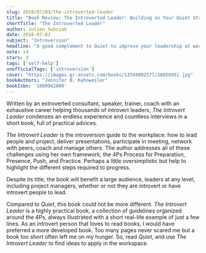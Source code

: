 ```yaml
---
slug: 2018/07/03/the-introverted-leader
title: "Book Review: The Introverted Leader: Building on Your Quiet Strength"
shortTitle: "The Introverted Leader"
author: Julien Sobczak
date: 2018-07-03
subject: "Introversion"
headline: "A good complement to Quiet to improve your leadership at work"
note: 14
stars: 3
tags: ['self-help']
unofficialTags: ['introversion']
cover: "https://images.gr-assets.com/books/1354900257l/16056951.jpg"
bookAuthors: "Jennifer B. Kahnweiler"
bookIsbn: '1609942000'
---
```



Written by an extroverted consultant, speaker, trainer, coach with an exhaustive career helping thousands of introvert leaders, *The Introvert Leader* condenses an endless experience and countless interviews in a short book, full of practical advices.

*The Introvert Leader* is the introversion guide to the workplace: how to lead people and project, deliver presentations, participate in meeting, network with peers, coach and manage others. The author addresses all of these challenges using her own framework, the 4Ps Process for Preparation, Presence, Push, and Practice. Perhaps a little oversimplistic but help to highlight the different steps required to progress.

Despite its title, the book will benefit a large audience, leaders at any level, including project managers, whether or not they are introvert or have introvert people to lead.

Compared to *Quiet*, this book could not be more different. *The Introvert Leader* is a highly practical book, a collection of guidelines organized around the 4Ps, always illustrated with a short real-life example of just a few lines. As an introvert person that loves to read books, I would have preferred a more developed book. Too many pages never scared me but a book too short often left me on my hunger. So, read *Quiet*, and use *The Introvert Leader* to find ideas to apply in the workspace.





